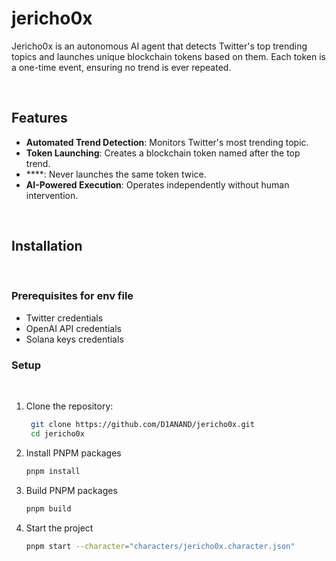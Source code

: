 # jericho0x

Jericho0x is an autonomous AI agent that detects Twitter's top trending topics and launches unique blockchain tokens based on them. Each token is a one-time event, ensuring no trend is ever repeated.

<br />

## Features
- **Automated Trend Detection**: Monitors Twitter's most trending topic.
- **Token Launching**: Creates a blockchain token named after the top trend.
- ****: Never launches the same token twice.
- **AI-Powered Execution**: Operates independently without human intervention.

<br />

## Installation
<br />

### Prerequisites for env file
- Twitter credentials
- OpenAI API credentials
- Solana keys credentials


### Setup
<br />

1. Clone the repository:
   ```sh
    git clone https://github.com/D1ANAND/jericho0x.git
    cd jericho0x
   ```

2. Install PNPM packages
   ```sh
   pnpm install
   ```
   
3. Build PNPM packages
   ```sh
   pnpm build
   ```
4. Start the project
   ```sh
   pnpm start --character="characters/jericho0x.character.json"
   ```
<br />
